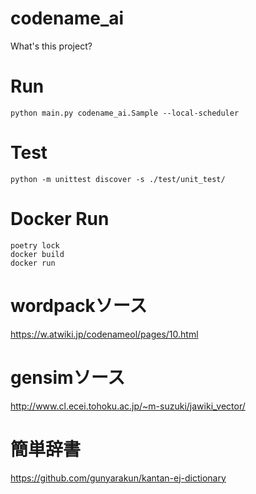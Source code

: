 # codename_ai

What's this project?


# Run

```
python main.py codename_ai.Sample --local-scheduler
```

# Test

```
python -m unittest discover -s ./test/unit_test/
```


# Docker Run

```
poetry lock
docker build
docker run
```


# wordpackソース
https://w.atwiki.jp/codenameol/pages/10.html

# gensimソース
http://www.cl.ecei.tohoku.ac.jp/~m-suzuki/jawiki_vector/

# 簡単辞書
https://github.com/gunyarakun/kantan-ej-dictionary
